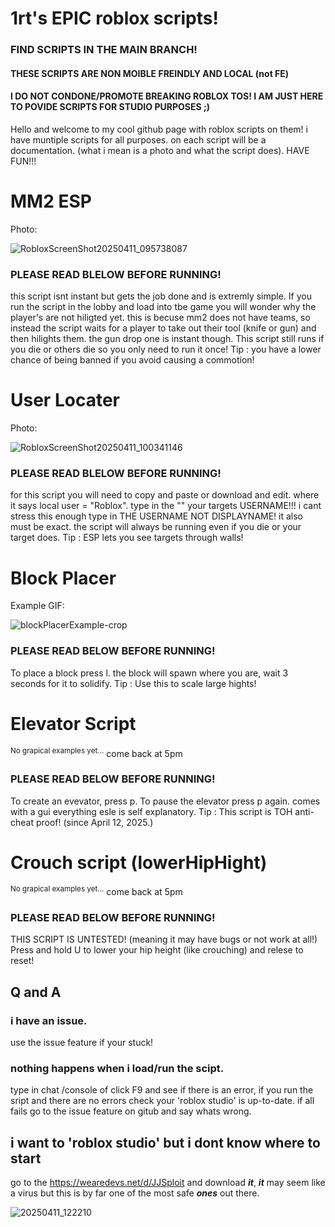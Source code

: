 # 1rt's EPIC roblox scripts!

### FIND SCRIPTS IN THE MAIN BRANCH!

#### THESE SCRIPTS ARE NON MOIBLE FREINDLY AND LOCAL (not FE)

#### I DO NOT CONDONE/PROMOTE BREAKING ROBLOX TOS! I AM JUST HERE TO POVIDE SCRIPTS FOR STUDIO PURPOSES ;)

Hello and welcome to my cool github page with roblox scripts on them! i have muntiple scripts for all purposes. on each script will be a documentation. (what i mean is a photo and what the script does). HAVE FUN!!!

# MM2 ESP

Photo:

![RobloxScreenShot20250411_095738087](https://github.com/user-attachments/assets/a0bea8b2-d89e-4529-8370-eb22916eb4c9)

### PLEASE READ BLELOW BEFORE RUNNING!
this script isnt instant but gets the job done and is extremly simple.
If you run the script in the lobby and load into tbe game you will wonder why the player's are not hiligted yet. this is becuse mm2 does not have teams, so instead the script waits for a player to take out their tool (knife or gun) and then hilights them. the gun drop one is instant though. This script still runs if you die or others die so you only need to run it once! Tip : you have a lower chance of being banned if you avoid causing a commotion!

# User Locater

Photo:

![RobloxScreenShot20250411_100341146](https://github.com/user-attachments/assets/4687d328-0470-47c2-a482-bdcd22ebd584)

### PLEASE READ BLELOW BEFORE RUNNING!
for this script you will need to copy and paste or download and edit. where it says local user = "Roblox". type in the "" your targets USERNAME!!! i cant stress this enough type in THE USERNAME NOT DISPLAYNAME! it also must be exact. the script will always be running even if you die or your target does. Tip : ESP lets you see targets through walls!

# Block Placer

Example GIF:

![blockPlacerExample-crop](https://github.com/user-attachments/assets/2af596ba-c39b-4140-b0e1-963bb9671192)

### PLEASE READ BELOW BEFORE RUNNING!
To place a block press l. the block will spawn where you are, wait 3 seconds for it to solidify. Tip : Use this to scale large hights!

# Elevator Script

 <sup>No grapical examples yet...</sup> come back at 5pm

### PLEASE READ BELOW BEFORE RUNNING!
To create an evevator, press p. To pause the elevator press p again. comes with a gui everything esle is self explanatory. Tip : This script is TOH anti-cheat proof! (since April 12, 2025.)

# Crouch script (lowerHipHight)

<sup>No grapical examples yet...</sup> come back at 5pm

### PLEASE READ BELOW BEFORE RUNNING!
THIS SCRIPT IS UNTESTED! (meaning it may have bugs or not work at all!) Press and hold U to lower your hip height (like crouching) and relese to reset!

## Q and A

### i have an issue.
use the issue feature if your stuck!

### nothing happens when i load/run the scipt.
type in chat /console of click F9 and see if there is an error, if you run the sript and there are no errors check your 'roblox studio' is up-to-date. if all fails go to the issue feature on gitub and say whats wrong.

## i want to 'roblox studio' but i dont know where to start
go to the https://wearedevs.net/d/JJSploit and download *__it__*, *__it__* may seem like a virus but this is by far one of the most safe *__ones__* out there.

![20250411_122210](https://github.com/user-attachments/assets/fb8c6b11-2409-4753-a170-4cdf629d9741)
